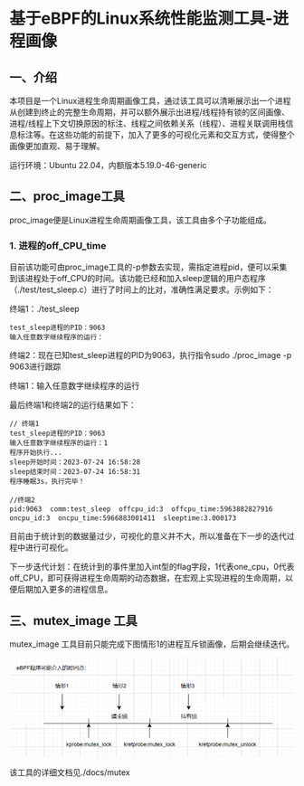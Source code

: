 # 基于eBPF的Linux系统性能监测工具-进程画像

## 一、介绍

本项目是一个Linux进程生命周期画像工具，通过该工具可以清晰展示出一个进程从创建到终止的完整生命周期，并可以额外展示出进程/线程持有锁的区间画像、进程/线程上下文切换原因的标注、线程之间依赖关系（线程）、进程关联调用栈信息标注等。在这些功能的前提下，加入了更多的可视化元素和交互方式，使得整个画像更加直观、易于理解。

运行环境：Ubuntu 22.04，内额版本5.19.0-46-generic

## 二、proc_image工具

proc_image便是Linux进程生命周期画像工具，该工具由多个子功能组成。

### 1. 进程的off_CPU_time

目前该功能可由proc_image工具的-p参数去实现，需指定进程pid，便可以采集到该进程处于off_CPU的时间。该功能已经和加入sleep逻辑的用户态程序（./test/test_sleep.c）进行了时间上的比对，准确性满足要求。示例如下：

终端1：./test_sleep

```
test_sleep进程的PID：9063
输入任意数字继续程序的运行：
```

终端2：现在已知test_sleep进程的PID为9063，执行指令sudo ./proc_image -p 9063进行跟踪

终端1：输入任意数字继续程序的运行

最后终端1和终端2的运行结果如下：

```
// 终端1
test_sleep进程的PID：9063
输入任意数字继续程序的运行：1
程序开始执行...
sleep开始时间：2023-07-24 16:58:28
sleep结束时间：2023-07-24 16:58:31
程序睡眠3s，执行完毕！

//终端2
pid:9063  comm:test_sleep  offcpu_id:3  offcpu_time:5963882827916  oncpu_id:3  oncpu_time:5966883001411  sleeptime:3.000173
```

目前由于统计到的数据量过少，可视化的意义并不大，所以准备在下一步的迭代过程中进行可视化。

下一步迭代计划：在统计到的事件里加入int型的flag字段，1代表one_cpu，0代表off_CPU，即可获得进程生命周期的动态数据，在宏观上实现进程的生命周期，以便后期加入更多的进程信息。

## 三、mutex_image 工具

mutex_image 工具目前只能完成下图情形1的进程互斥锁画像，后期会继续迭代。

<div align='center'><img src="./docs/images/mutex_development.png"></div>

该工具的详细文档见./docs/mutex